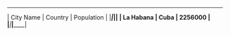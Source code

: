  __________________________________ 
| City Name | Country | Population |
|___________|_________|____________|
| La Habana | Cuba    | 2256000    |
|___________|_________|____________|